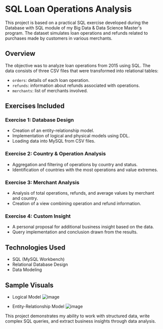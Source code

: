 # SQL Loan Operations Analysis

This project is based on a practical SQL exercise developed during the Database with SQL module of my Big Data & Data Science Master's program. The dataset simulates loan operations and refunds related to purchases made by customers in various merchants.

## Overview

The objective was to analyze loan operations from 2015 using SQL. The data consists of three CSV files that were transformed into relational tables:

- `orders`: details of each loan operation.
- `refunds`: information about refunds associated with operations.
- `merchants`: list of merchants involved.

## Exercises Included

### Exercise 1: Database Design  
- Creation of an entity-relationship model.  
- Implementation of logical and physical models using DDL.  
- Loading data into MySQL from CSV files.  

### Exercise 2: Country & Operation Analysis  
- Aggregation and filtering of operations by country and status.  
- Identification of countries with the most operations and value extremes.  

### Exercise 3: Merchant Analysis  
- Analysis of total operations, refunds, and average values by merchant and country.  
- Creation of a view combining operation and refund information.  

### Exercise 4: Custom Insight  
- A personal proposal for additional business insight based on the data.  
- Query implementation and conclusion drawn from the results.

## Technologies Used

- SQL (MySQL Workbench)
- Relational Database Design
- Data Modeling

## Sample Visuals
- Logical Model
![image](https://github.com/user-attachments/assets/103c267a-4a90-4595-8380-171a1d2bea94)

- Entity-Relationship Model
![image](https://github.com/user-attachments/assets/3dc4e630-160c-43aa-9765-e92e4009187b)


This project demonstrates my ability to work with structured data, write complex SQL queries, and extract business insights through data analysis.
